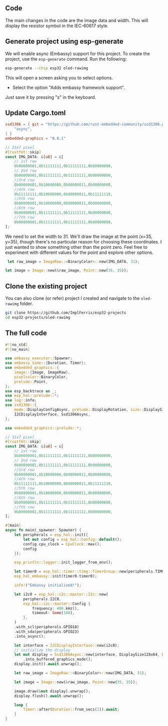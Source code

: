 ## Code

The main changes in the code are the image data and width. This will display the resistor symbol in the IEC-60617 style.

## Generate project using esp-generate
We will enable async (Embassy) support for this project.  To create the project, use the `esp-generate` command. Run the following:

```sh
esp-generate --chip esp32 oled-rawimg
```

This will open a screen asking you to select options. 

- Select the option "Adds embassy framework support".

Just save it by pressing "s" in the keyboard.

## Update Cargo.toml

```toml
ssd1306 = { git = "https://github.com/rust-embedded-community/ssd1306.git", rev = "f3a2f7aca421fbf3ddda45ecef0dfd1f0f12330e", features = [
    "async",
] }
embedded-graphics = "0.8.1"
```

```rust
// 31x7 pixel
#[rustfmt::skip]
const IMG_DATA: &[u8] = &[
    // 1st row
    0b00000001,0b11111111,0b11111111,0b00000000,
    // 2nd row
    0b00000001,0b11111111,0b11111111,0b00000000,
    //3rd row
    0b00000001,0b10000000,0b00000011,0b00000000,
    //4th row
    0b11111111,0b10000000,0b00000011,0b11111110,
    //5th row
    0b00000001,0b10000000,0b00000011,0b00000000,
    //6th row
    0b00000001,0b11111111,0b11111111,0b00000000,
    //7th row
    0b00000001,0b11111111,0b11111111,0b00000000,
];
```

We need to set the width to 31. We'll draw the image at the point (x=35, y=35), though there's no particular reason for choosing these coordinates. I just wanted to show something other than the point zero. Feel free to experiment with different values for the point and explore other options.

```rust
 let raw_image = ImageRaw::<BinaryColor>::new(IMG_DATA, 31);

let image = Image::new(&raw_image, Point::new(35, 35));
```

## Clone the existing project
You can also clone (or refer) project I created and navigate to the `oled-rawimg` folder.

```sh
git clone https://github.com/ImplFerris/esp32-projects
cd esp32-projects/oled-rawimg
```

## The full code
```rust
#![no_std]
#![no_main]

use embassy_executor::Spawner;
use embassy_time::{Duration, Timer};
use embedded_graphics::{
    image::{Image, ImageRaw},
    pixelcolor::BinaryColor,
    prelude::Point,
};
use esp_backtrace as _;
use esp_hal::prelude::*;
use log::info;
use ssd1306::{
    mode::DisplayConfigAsync, prelude::DisplayRotation, size::DisplaySize128x64,
    I2CDisplayInterface, Ssd1306Async,
};

use embedded_graphics::prelude::*;

// 31x7 pixel
#[rustfmt::skip]
const IMG_DATA: &[u8] = &[
    // 1st row
    0b00000001,0b11111111,0b11111111,0b00000000,
    // 2nd row
    0b00000001,0b11111111,0b11111111,0b00000000,
    //3rd row
    0b00000001,0b10000000,0b00000011,0b00000000,
    //4th row
    0b11111111,0b10000000,0b00000011,0b11111110,
    //5th row
    0b00000001,0b10000000,0b00000011,0b00000000,
    //6th row
    0b00000001,0b11111111,0b11111111,0b00000000,
    //7th row
    0b00000001,0b11111111,0b11111111,0b00000000,
];

#[main]
async fn main(_spawner: Spawner) {
    let peripherals = esp_hal::init({
        let mut config = esp_hal::Config::default();
        config.cpu_clock = CpuClock::max();
        config
    });

    esp_println::logger::init_logger_from_env();

    let timer0 = esp_hal::timer::timg::TimerGroup::new(peripherals.TIMG1);
    esp_hal_embassy::init(timer0.timer0);

    info!("Embassy initialized!");

    let i2c0 = esp_hal::i2c::master::I2c::new(
        peripherals.I2C0,
        esp_hal::i2c::master::Config {
            frequency: 400.kHz(),
            timeout: Some(100),
        },
    )
    .with_scl(peripherals.GPIO18)
    .with_sda(peripherals.GPIO23)
    .into_async();

    let interface = I2CDisplayInterface::new(i2c0);
    // initialize the display
    let mut display = Ssd1306Async::new(interface, DisplaySize128x64, DisplayRotation::Rotate0)
        .into_buffered_graphics_mode();
    display.init().await.unwrap();

    let raw_image = ImageRaw::<BinaryColor>::new(IMG_DATA, 31);

    let image = Image::new(&raw_image, Point::new(35, 35));

    image.draw(&mut display).unwrap();
    display.flush().await.unwrap();

    loop {
        Timer::after(Duration::from_secs(1)).await;
    }
}

```

